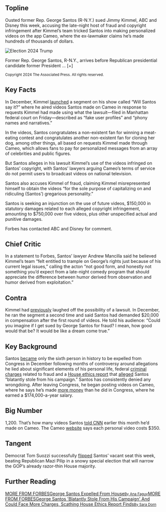 ## Topline

Ousted former Rep. George Santos (R-N.Y.) sued Jimmy Kimmel, ABC and Disney this week, accusing the late-night host of fraud and copyright infringement after Kimmel’s team tricked Santos into making personalized videos on the app Cameo, where the ex-lawmaker claims he’s made hundreds of thousands of dollars.

![Election 2024 Trump](https://imageio.forbes.com/specials-images/imageserve/65d0fbb21841f79c253e2a73/Election-2024-Trump/0x0.jpg?format=jpg&crop=2675,1505,x0,y7,safe&width=1440)

Former Rep. George Santos, R-N.Y., arrives before Republican presidential candidate former President ... \[+\]

<small>Copyright 2024 The Associated Press. All rights reserved.</small>

## Key Facts

In December, Kimmel [launched](https://www.youtube.com/watch?v=iyoRHDkJKlo "https://www.youtube.com/watch?v=iyoRHDkJKlo") a segment on his show called “Will Santos say it?” where he aired videos Santos made on Cameo in response to requests Kimmel had made using what the lawsuit—filed in Manhattan federal court on Friday—described as “fake user profiles” and “phony names and narratives.”

In the videos, Santos congratulates a non-existent fan for winning a meat-eating contest and congratulates another non-existent fan for cloning her dog, among other things, all based on requests Kimmel made through Cameo, which allows fans to pay for personalized messages from an array of celebrities and public figures.

But Santos alleges in his lawsuit Kimmel’s use of the videos infringed on Santos’ copyright, with Santos’ lawyers arguing Cameo’s terms of service do not permit users to broadcast videos on national television.

Santos also accuses Kimmel of fraud, claiming Kimmel misrepresented himself to obtain the videos “for the sole purpose of capitalizing on and ridiculing (Santos’) gregarious personality.”

Santos is seeking an injunction on the use of future videos, $150,000 in statutory damages related to each alleged copyright infringement, amounting to $750,000 over five videos, plus other unspecified actual and punitive damages.

Forbes has contacted ABC and Disney for comment.

## Chief Critic

In a statement to Forbes, Santos’ lawyer Andrew Mancilla said he believed Kimmel’s team “felt entitled to trample on George’s rights just because of his current legal issues,” calling the acton “not good form, and honestly not something you’d expect from a late-night comedy program that should appreciate the difference between humor derived from observation and humor derived from exploitation.”

## Contra

Kimmel had [previously](https://www.youtube.com/watch?v=5-4SUO4Rlik "https://www.youtube.com/watch?v=5-4SUO4Rlik") laughed off the possibility of a lawsuit. In December, he ran the segment a second time and said Santos had demanded $20,000 in compensation after the first round of videos. He told his audience: “Could you imagine if I get sued by George Santos for fraud? I mean, how good would that be? It would be like a dream come true.”

## Key Background

Santos [became](https://www.forbes.com/sites/anafaguy/2023/12/01/george-santos-expelled-from-house/?sh=298ae5bf68b3 "https://www.forbes.com/sites/anafaguy/2023/12/01/george-santos-expelled-from-house/?sh=298ae5bf68b3") only the sixth person in history to be expelled from Congress in December following months of controversy around allegations he lied about significant elements of his personal life, federal [criminal charges](https://www.justice.gov/usao-edny/pr/congressman-george-santos-charged-conspiracy-wire-fraud-false-statements-0#:~:text=Credit%20Card%20Fraud-,Congressman%20George%20Santos%20Charged%20With%20Conspiracy%2C%20Wire%20Fraud%2C%20False%20Statements,Theft%2C%20and%20Credit%20Card%20Fraud "https://www.justice.gov/usao-edny/pr/congressman-george-santos-charged-conspiracy-wire-fraud-false-statements-0#:~:text=Credit%20Card%20Fraud-,Congressman%20George%20Santos%20Charged%20With%20Conspiracy%2C%20Wire%20Fraud%2C%20False%20Statements,Theft%2C%20and%20Credit%20Card%20Fraud") related to fraud and a [House ethics report](https://ethics.house.gov/press-releases/statement-chairman-and-ranking-member-committee-ethics-regarding-representative-76 "https://ethics.house.gov/press-releases/statement-chairman-and-ranking-member-committee-ethics-regarding-representative-76") that [alleged](https://www.forbes.com/sites/saradorn/2023/12/06/expelled-rep-santos-lined-up-six-figures-in-sales-after-just-48-hours-on-cameo-ceo-says-hes-going-to-be-an-absolute-whale/?sh=75dc665b1a75 "https://www.forbes.com/sites/saradorn/2023/12/06/expelled-rep-santos-lined-up-six-figures-in-sales-after-just-48-hours-on-cameo-ceo-says-hes-going-to-be-an-absolute-whale/?sh=75dc665b1a75") Santos “blatantly stole from his campaign.” Santos has consistently denied any wrongdoing. After leaving Congress, he began posting videos on Cameo, where he says he’s made [more money](https://www.youtube.com/watch?v=DkRR2KF9zRw "https://www.youtube.com/watch?v=DkRR2KF9zRw") than he did in Congress, where he earned a $174,000-a-year salary.

## Big Number

1,200. That’s how many videos Santos [told CNN](https://www.mediaite.com/news/cnn-catches-up-with-george-santos-who-proudly-claims-hes-a-hit-on-cameo-1200-videos-to-date/ "https://www.mediaite.com/news/cnn-catches-up-with-george-santos-who-proudly-claims-hes-a-hit-on-cameo-1200-videos-to-date/") earlier this month he’d made on Cameo. The Cameo [website](https://www.cameo.com/gads "https://www.cameo.com/gads") says each personal video costs $350.

## Tangent

Democrat Tom Suozzi successfully [flipped](https://www.forbes.com/sites/siladityaray/2024/02/13/democrat-tom-suozzi-wins-new-york-congressional-race-to-replace-george-santos/?sh=39f3cfa5d6b3 "https://www.forbes.com/sites/siladityaray/2024/02/13/democrat-tom-suozzi-wins-new-york-congressional-race-to-replace-george-santos/?sh=39f3cfa5d6b3") Santos’ vacant seat this week, beating Republican Mazi Pilip in a snowy special election that will narrow the GOP’s already razor-thin House majority.

## Further Reading

[MORE FROM FORBESGeorge Santos Expelled From House<small>By <span>Ana Faguy</span></small>](https://www.forbes.com/sites/anafaguy/2023/12/01/george-santos-expelled-from-house/)[MORE FROM FORBESGeorge Santos 'Blatantly Stole From His Campaign' And Could Face More Charges, Scathing House Ethics Report Finds<small>By <span>Sara Dorn</span></small>](https://www.forbes.com/sites/saradorn/2023/11/16/george-santos-blatantly-stole-from-his-campaign-and-could-face-more-charges-scathing-house-ethics-report-finds/)
